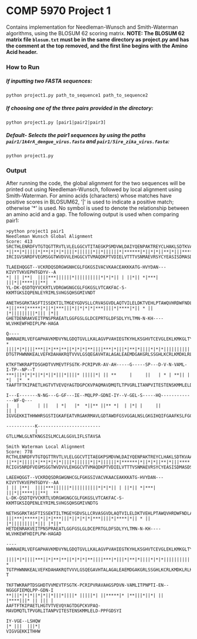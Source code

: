 # COMP 5970 Project 1
Contains implementation for Needleman-Wunsch and Smith-Waterman algorithms, using the BLOSUM 62 scoring matrix. **NOTE: The BLOSUM 62 matrix file `blosum.txt` must be in the same directory as project.py and has the comment at the top removed, and the first line begins with the Amino Acid header.**

### How to Run

##### If inputting two FASTA sequences:
`python project1.py path_to_sequence1 path_to_sequence2`

##### If choosing one of the three pairs provided in the directory:
`python project1.py [pair1|pair2|pair3]`

##### Default- Selects the pair1 sequences by using the paths `pair1/1k4rA_dengue_virus.fasta` and `pair1/5ire_zika_virus.fasta`:
`python project1.py`

### Output
After running the code, the global alignment for the two sequences will be printed out using Needleman-Wunsch, followed by local alignment using Smith-Waterman.   For amino acids (characters) whose matches have positive scores in BLOSUM62, '|' is used to indicate a positive match; otherwise  '*' is used. No symbol is used to denote the relationship between an amino acid and a gap. The following output is used when comparing pair1:
```
>python project1 pair1
Needleman Wunsch Global Alignment
Score: 413
SRCTHLENRDFVTGTQGTTRVTLVLELGGCVTITAEGKPSMDVWLDAIYQENPAKTREYCLHAKLSDTKVAARCPTMGPA
*||**|*|||||*|**|*|*|*||||*||||||*||*||||||*|******|*||*|*||**|*|||****|||||*|*|
IRCIGVSNRDFVEGMSGGTWVDVVLEHGGCVTVMAQDKPTVDIELVTTTVSNMAEVRSYCYEASISDMASDSRCPTQGEA

TLAEEHQGGT--VCKRDQSDRGWGNHCGLFGKGSIVACVKAACEAKKKATG-HVYDAN---KIVYTVKVEPHTGDYV--A
*| || |**|  ||||***||||||*||||||||||*|*|*|| | ||*|| *|***|   |||*||****|||**|  *
YL-DK-QSDTQYVCKRTLVDRGWGNGCGLFGKGSLVTCAKFAC-S-KKMTGKSIQPENLEYRIMLSVHGSQHSGMIVNDT

ANETHSGRKTASFTISSEKTILTMGEYGDVSLLCRVASGVDLAQTVILELDKTVEHLPTAWQVHRDWFNDLALPWKHEGA
*|||***|*****|*||*|***|||*||*|*|*|***||||*|****|*|| * ||    |*|||||||||*||| |*||
GHETDENRAKVEITPNSPRAEATLGGFGSLGLDCEPRTGLDFSDLYYLTMN-N-KH----WLVHKEWFHDIPLPW-HAGA

Q----NWNNAERLVEFGAPHAVKMDVYNLGDQTGVLLKALAGVPVAHIEGTKYHLKSGHVTCEVGLEKLKMKGLTYTMCD
*    ||||*|*||||***||*|**|**||*|*|*|**||||***|*|||*|**|*||||*|*|*||||||||||||||
DTGTPHWNNKEALVEFKDAHAKRQTVVVLGSQEGAVHTALAGALEAEMDGAKGRLSSGHLKCRLKMDKLRLKGVSYSLC-

KTKFTWKRAPTDSGHDTVVMEVTFSGTK-PCRIPVR-AV-AH-----G-----SP---D-V-N-VAML-I-TP--NP--T
***|||*|*|*||*|*||*|||*||||* |||||*| || **     |     ||   | * | **|| | *|  |*  *
TAAFTFTKIPAETLHGTVTVEVQYAGTDGPCKVPAQMAVDMQTLTPVGRLITANPVITESTENSKMMLELDPPFGDSYIV

I---E-------N-NG---G-GF---IE--MQLPP-GDNI-IY--V-GEL-S-----HQ--------------WF-Q---
|   |       | ||   | *|   |*  *||** ||** *|  | |*| |     ||              || |
IGVGEKKITHHWHRSGSTIGKAFEATVRGAKRMAVLGDTAWDFGSVGGALNSLGKGIHQIFGAAFKSLFGGMSWFSQILI

-----------K------------------------
           |
GTLLMWLGLNTKNGSISLMCLALGGVLIFLSTAVSA

Smith Waterman Local Alignment
Score: 778
RCTHLENRDFVTGTQGTTRVTLVLELGGCVTITAEGKPSMDVWLDAIYQENPAKTREYCLHAKLSDTKVAARCPTMGPAT
||**|*|||||*|**|*|*|*||||*||||||*||*||||||*|******|*||*|*||**|*|||****|||||*|*|*
RCIGVSNRDFVEGMSGGTWVDVVLEHGGCVTVMAQDKPTVDIELVTTTVSNMAEVRSYCYEASISDMASDSRCPTQGEAY

LAEEHQGGT--VCKRDQSDRGWGNHCGLFGKGSIVACVKAACEAKKKATG-HVYDAN---KIVYTVKVEPHTGDYV--AA
| || |**|  ||||***||||||*||||||||||*|*|*|| | ||*|| *|***|   |||*||****|||**|  **
L-DK-QSDTQYVCKRTLVDRGWGNGCGLFGKGSLVTCAKFAC-S-KKMTGKSIQPENLEYRIMLSVHGSQHSGMIVNDTG

NETHSGRKTASFTISSEKTILTMGEYGDVSLLCRVASGVDLAQTVILELDKTVEHLPTAWQVHRDWFNDLALPWKHEGAQ
|||***|*****|*||*|***|||*||*|*|*|***||||*|****|*|| * ||    |*|||||||||*||| |*||*
HETDENRAKVEITPNSPRAEATLGGFGSLGLDCEPRTGLDFSDLYYLTMN-N-KH----WLVHKEWFHDIPLPW-HAGAD

----NWNNAERLVEFGAPHAVKMDVYNLGDQTGVLLKALAGVPVAHIEGTKYHLKSGHVTCEVGLEKLKMKGLTYTMCDK
    ||||*|*||||***||*|**|**||*|*|*|**||||***|*|||*|**|*||||*|*|*|||||||||||||| *
TGTPHWNNKEALVEFKDAHAKRQTVVVLGSQEGAVHTALAGALEAEMDGAKGRLSSGHLKCRLKMDKLRLKGVSYSLC-T

TKFTWKRAPTDSGHDTVVMEVTFSGTK-PCRIPVRAVAHGSPDVN-VAMLITPNPTI-EN--NGGGFIEMQLPP-GDN-I
**|||*|*|*||*|*||*|||*||||* |||||*| ||*****|* |**|||*||*| ||  |****|||* || ||| |
AAFTFTKIPAETLHGTVTVEVQYAGTDGPCKVPAQ-MAVDMQTLTPVGRLITANPVITESTENSKMMLELD-PPFGDSYI

IY-VGE--LSHQW
|* |||  |||*|
VIGVGEKKITHHW
```
